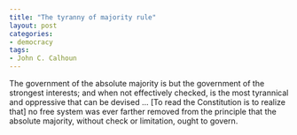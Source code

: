 ```yaml
---
title: "The tyranny of majority rule"
layout: post
categories:
- democracy
tags:
- John C. Calhoun
---
```


The government of the absolute majority is but the government of the strongest interests; and when not effectively checked, is the most tyrannical and oppressive that can be devised ... \[To read the Constitution is to realize that\] no free system was ever farther removed from the principle that the absolute majority, without check or limitation, ought to govern.